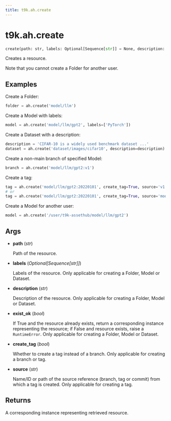 ```yaml
---
title: t9k.ah.create
---
```


# t9k.ah.create

```python
create(path: str, labels: Optional[Sequence[str]] = None, description: str = '', exist_ok: bool = False, create_tag: bool = False, source: str = 'main') ‑> Union[t9k.ah.core.Folder, t9k.ah.core.Model, t9k.ah.core.Dataset, t9k.ah.core.Branch, t9k.ah.core.Tag]
```

Creates a resource.

Note that you cannot create a Folder for another user.

## Examples

Create a Folder:
```python
folder = ah.create('model/llm')
```

Create a Model with labels:
```python
model = ah.create('model/llm/gpt2', labels=['PyTorch'])
```

Create a Dataset with a description:
```python
description = 'CIFAR-10 is a widely used benchmark dataset ...'
dataset = ah.create('dataset/images/cifar10', description=description)
```

Create a non-main branch of specified Model:
```python
branch = ah.create('model/llm/gpt2:v1')
```

Create a tag:
```python
tag = ah.create('model/llm/gpt2:20220101', create_tag=True, source='v1')
# or
tag = ah.create('model/llm/gpt2:20220101', create_tag=True, source='model/llm/gpt2:v1')
```

Create a Model for another user:
```python
model = ah.create('/user/t9k-assethub/model/llm/gpt2')
```

## Args

* **path** (*str*)

    Path of the resource.

* **labels** (*Optional[Sequence[str]]*)

    Labels of the resource. Only applicable for creating a Folder, Model or Dataset.

* **description** (*str*)

    Description of the resource. Only applicable for creating a Folder, Model or Dataset.

* **exist_ok** (*bool*)

    If True and the resource already exists, return a corresponding instance representing the resource; if False and resource exists, raise a `RuntimeError`. Only applicable for creating a Folder, Model or Dataset.

* **create_tag** (*bool*)

    Whether to create a tag instead of a branch. Only applicable for creating a branch or tag.

* **source** (*str*)

    Name/ID or path of the source reference (branch, tag or commit) from which a tag is created. Only applicable for creating a tag.

## Returns

A corresponding instance representing retrieved resource.
